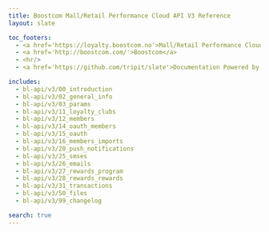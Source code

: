 ```yaml
---
title: Boostcom Mall/Retail Performance Cloud API V3 Reference
layout: slate

toc_footers:
  - <a href='https://loyalty.boostcom.no'>Mall/Retail Performance Cloud</a>
  - <a href='http://boostcom.com/'>Boostcom</a>
  - <hr/>
  - <a href='https://github.com/tripit/slate'>Documentation Powered by Slate</a>

includes:
  - bl-api/v3/00_introduction
  - bl-api/v3/02_general_info
  - bl-api/v3/03_params
  - bl-api/v3/11_loyalty_clubs
  - bl-api/v3/12_members
  - bl-api/v3/14_oauth_members
  - bl-api/v3/15_oauth
  - bl-api/v3/16_members_imports
  - bl-api/v3/20_push_notifications
  - bl-api/v3/25_smses
  - bl-api/v3/26_emails
  - bl-api/v3/27_rewards_program
  - bl-api/v3/28_rewards_rewards
  - bl-api/v3/31_transactions
  - bl-api/v3/50_files
  - bl-api/v3/99_changelog

search: true
---
```

